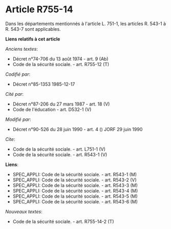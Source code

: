 # Article R755-14

Dans les départements mentionnés à l'article L. 751-1, les articles R. 543-1 à R. 543-7 sont applicables.

**Liens relatifs à cet article**

_Anciens textes_:

  - Décret n°74-706 du 13 août 1974 - art. 9 (Ab)
  - Code de la sécurité sociale. - art. R755-12 (T)

_Codifié par_:

  - Décret n°85-1353 1985-12-17

_Cité par_:

  - Décret n°87-206 du 27 mars 1987 - art. 18 (V)
  - Code de l'éducation - art. D532-1 (V)

_Modifié par_:

  - Décret n°90-526 du 28 juin 1990 - art. 4 () JORF 29 juin 1990

_Cite_:

  - Code de la sécurité sociale. - art. L751-1 (V)
  - Code de la sécurité sociale. - art. R543-1 (V)

**Liens**:

  - SPEC_APPLI: Code de la sécurité sociale. - art. R543-1 (M)
  - SPEC_APPLI: Code de la sécurité sociale. - art. R543-2 (V)
  - SPEC_APPLI: Code de la sécurité sociale. - art. R543-3 (M)
  - SPEC_APPLI: Code de la sécurité sociale. - art. R543-4 (M)
  - SPEC_APPLI: Code de la sécurité sociale. - art. R543-5 (M)
  - SPEC_APPLI: Code de la sécurité sociale. - art. R543-6 (M)

_Nouveaux textes_:

  - Code de la sécurité sociale. - art. R755-14-2 (T)
